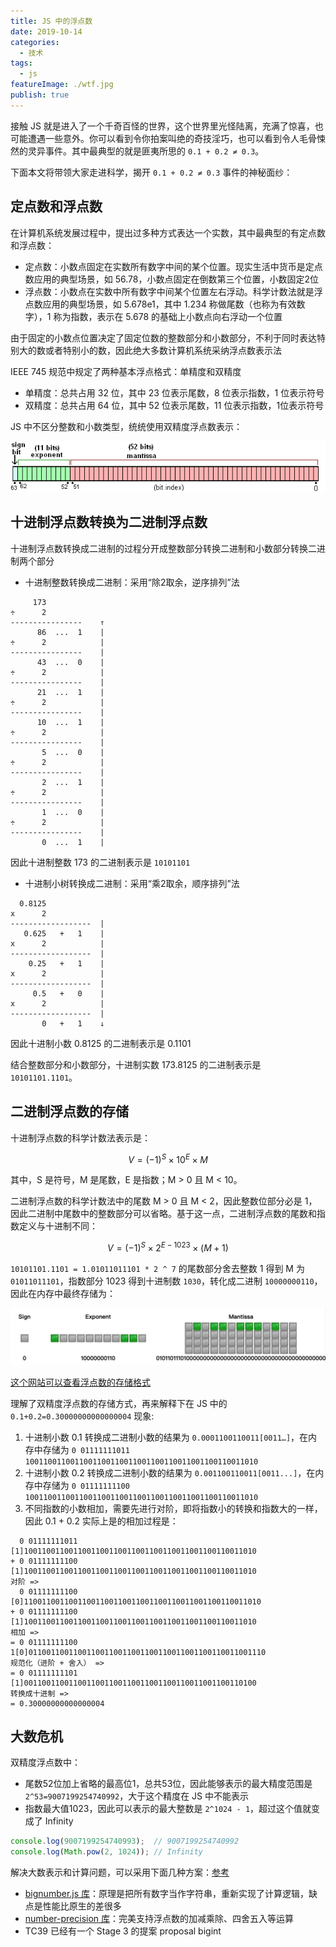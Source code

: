 ```yaml
---
title: JS 中的浮点数
date: 2019-10-14
categories:
  - 技术
tags:
  - js
featureImage: ./wtf.jpg
publish: true
---
```


接触 JS 就是进入了一个千奇百怪的世界，这个世界里光怪陆离，充满了惊喜，也可能遭遇一些意外。你可以看到令你拍案叫绝的奇技淫巧，也可以看到令人毛骨悚然的灵异事件。其中最典型的就是匪夷所思的 `0.1 + 0.2 ≠ 0.3`。

下面本文将带领大家走进科学，揭开 `0.1 + 0.2 ≠ 0.3` 事件的神秘面纱：

## 定点数和浮点数

在计算机系统发展过程中，提出过多种方式表达一个实数，其中最典型的有定点数和浮点数：

- 定点数：小数点固定在实数所有数字中间的某个位置。现实生活中货币是定点数应用的典型场景，如 56.78，小数点固定在倒数第三个位置，小数固定2位
- 浮点数：小数点在实数中所有数字中间某个位置左右浮动。科学计数法就是浮点数应用的典型场景，如 5.678e1，其中 1.234 称做尾数（也称为有效数字），1 称为指数，表示在 5.678 的基础上小数点向右浮动一个位置

由于固定的小数点位置决定了固定位数的整数部分和小数部分，不利于同时表达特别大的数或者特别小的数，因此绝大多数计算机系统采纳浮点数表示法

IEEE 745 规范中规定了两种基本浮点格式：单精度和双精度

- 单精度：总共占用 32 位，其中 23 位表示尾数，8 位表示指数，1 位表示符号
- 双精度：总共占用 64 位，其中 52 位表示尾数，11 位表示指数，1位表示符号

JS 中不区分整数和小数类型，统统使用双精度浮点数表示：

![双精度浮点数](./double.png)

## 十进制浮点数转换为二进制浮点数

十进制浮点数转换成二进制的过程分开成整数部分转换二进制和小数部分转换二进制两个部分

- 十进制整数转换成二进制：采用“除2取余，逆序排列”法

```
     173
÷      2
----------------    ↑
      86  ...  1    |
÷      2            |
----------------    |
      43  ...  0    |
÷      2            |
----------------    |
      21  ...  1    |
÷      2            |
----------------    |
      10  ...  1    |
÷      2            |
----------------    |
       5  ...  0    |
÷      2            |
----------------    |
       2  ...  1    |
÷      2            |
----------------    |
       1  ...  0    |
÷      2            |
----------------    |
       0  ...  1    |
```

因此十进制整数 173 的二进制表示是 `10101101`

- 十进制小树转换成二进制：采用“乘2取余，顺序排列”法

```
  0.8125
x      2
------------------  |
   0.625   +   1    |
x      2            |
------------------  |
    0.25   +   1    |
x      2            |
------------------  |
     0.5   +   0    |
x      2            |
------------------  |
       0   +   1    ↓
```

因此十进制小数 0.8125 的二进制表示是 0.1101

结合整数部分和小数部分，十进制实数 173.8125 的二进制表示是 `10101101.1101`。

## 二进制浮点数的存储

十进制浮点数的科学计数法表示是：

$$
V=(-1)^{S} \times 10^{E} \times M
$$

其中，S 是符号，M 是尾数，E 是指数；M > 0 且 M < 10。

二进制浮点数的科学计数法中的尾数 M > 0 且 M < 2，因此整数位部分必是 1，因此二进制中尾数中的整数部分可以省略。基于这一点，二进制浮点数的尾数和指数定义与十进制不同：

$$
V=(-1)^{S} \times 2^{E-1023} \times (M+1)
$$

`10101101.1101 = 1.01011011101 * 2 ^ 7` 的尾数部分舍去整数 1 得到 M 为 `01011011101`，指数部分 1023 得到十进制数 `1030`，转化成二进制 `10000000110`，因此在内存中最终存储为：

![10101101.1101 的存储](./bits.jpg)

[这个网站可以查看浮点数的存储格式](http://www.binaryconvert.com/result_double.html?decimal=049055051046056049050053)

理解了双精度浮点数的存储方式，再来解释下在 JS 中的 `0.1+0.2=0.30000000000000004` 现象:

1. 十进制小数 0.1 转换成二进制小数的结果为 `0.0001100110011[0011…]`，在内存中存储为 `0 01111111011 1001100110011001100110011001100110011001100110011010`
2. 十进制小数 0.2 转换成二进制小数的结果为 `0.001100110011[0011...]`，在内存中存储为 `0 01111111100 1001100110011001100110011001100110011001100110011010`
3. 不同指数的小数相加，需要先进行对阶，即将指数小的转换和指数大的一样，因此 0.1 + 0.2 实际上是的相加过程是：

```
  0 01111111011 [1]1001100110011001100110011001100110011001100110011010
+ 0 01111111100 [1]1001100110011001100110011001100110011001100110011010
对阶 =>
  0 01111111100  [0]11001100110011001100110011001100110011001100110011010
+ 0 01111111100  [1]1001100110011001100110011001100110011001100110011010
相加 =>
= 0 01111111100 1[0]01100110011001100110011001100110011001100110011001110
规范化（进阶 + 舍入） =>
= 0 01111111101  [1]0011001100110011001100110011001100110011001100110100
转换成十进制 =>
= 0.30000000000000004
```

## 大数危机

双精度浮点数中：

- 尾数52位加上省略的最高位1，总共53位，因此能够表示的最大精度范围是 `2^53=9007199254740992`，大于这个精度在 JS 中不能表示
- 指数最大值1023，因此可以表示的最大整数是 `2^1024 - 1`，超过这个值就变成了 Infinity

```js
console.log(9007199254740993);  // 9007199254740992
console.log(Math.pow(2, 1024)); // Infinity
```

解决大数表示和计算问题，可以采用下面几种方案：[参考](https://cloud.tencent.com/developer/article/1356455)

- [bignumber.js 库](https://github.com/MikeMcl/bignumber.js/)：原理是把所有数字当作字符串，重新实现了计算逻辑，缺点是性能比原生的差很多
- [number-precision 库](https://github.com/dt-fe/number-precision)：完美支持浮点数的加减乘除、四舍五入等运算
- TC39 已经有一个 Stage 3 的提案 proposal bigint